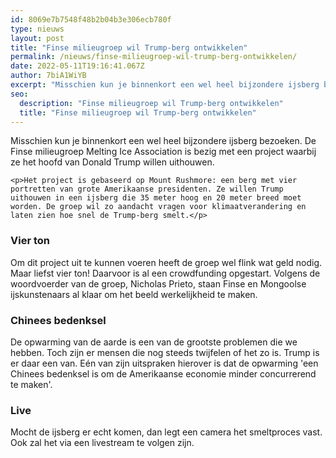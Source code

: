 ```yaml
---
id: 8069e7b7548f48b2b04b3e306ecb780f
type: nieuws
layout: post
title: "Finse milieugroep wil Trump-berg ontwikkelen"
permalink: /nieuws/finse-milieugroep-wil-trump-berg-ontwikkelen/
date: 2022-05-11T19:16:41.067Z
author: 7biA1WiYB
excerpt: "Misschien kun je binnenkort een wel heel bijzondere ijsberg bezoeken. De Finse milieugroep Melting Ice Association is bezig met een project waarbij ze het hoofd van Donald Trump willen uithouwen.   "
seo:
  description: "Finse milieugroep wil Trump-berg ontwikkelen"
  title: "Finse milieugroep wil Trump-berg ontwikkelen"
---
```

Misschien kun je binnenkort een wel heel bijzondere ijsberg bezoeken. De Finse milieugroep Melting Ice Association is bezig met een project waarbij ze het hoofd van Donald Trump willen uithouwen.   

    <p>Het project is gebaseerd op Mount Rushmore: een berg met vier portretten van grote Amerikaanse presidenten. Ze willen Trump uithouwen in een ijsberg die 35 meter hoog en 20 meter breed moet worden. De groep wil zo aandacht vragen voor klimaatverandering en laten zien hoe snel de Trump-berg smelt.</p>
<h3>Vier ton</h3>
<p>Om dit project uit te kunnen voeren heeft de groep wel flink wat geld nodig. Maar liefst vier ton! Daarvoor is al een crowdfunding opgestart. Volgens de woordvoerder van de groep, Nicholas Prieto, staan Finse en Mongoolse ijskunstenaars al klaar om het beeld werkelijkheid te maken. </p>
<h3>Chinees bedenksel</h3>
<p>De opwarming van de aarde is een van de grootste problemen die we hebben. Toch zijn er mensen die nog steeds twijfelen of het zo is. Trump is er daar een van. Eén van zijn uitspraken hierover is dat de opwarming 'een Chinees bedenksel is om de Amerikaanse economie minder concurrerend te maken'.</p>
<h3>Live</h3>
<p>Mocht de ijsberg er echt komen, dan legt een camera het smeltproces vast. Ook zal het via een livestream te volgen zijn.</p>  
